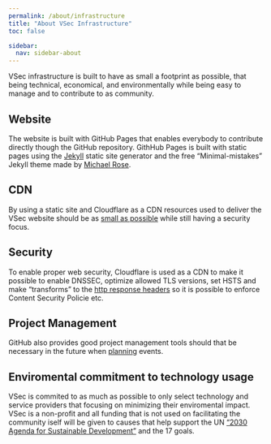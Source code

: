 ```yaml
---
permalink: /about/infrastructure
title: "About VSec Infrastructure"
toc: false

sidebar:
  nav: sidebar-about
---
```


VSec infrastructure is built to have as small a footprint as possible, that being technical, economical, and environmentally while being easy to manage and to contribute to as community.

## Website
The website is built with GitHub Pages that enables everybody to contribute directly though the GitHub repository.
GithHub Pages is built with static pages using the [Jekyll](https://jekyllrb.com/) static site generator and the free “Minimal-mistakes” Jekyll theme made by [Michael Rose](https://mademistakes.com/).

## CDN
By using a static site and Cloudflare as a CDN resources used to deliver the VSec website should be as [small as possible](https://blog.cloudflare.com/understand-and-reduce-your-carbon-impact-with-cloudflare/
) while still having a security focus.  

## Security
To enable proper web security, Cloudflare is used as a CDN to make it possible to enable DNSSEC, optimize allowed TLS versions, set HSTS and make “transforms” to the [http response headers](https://blog.cloudflare.com/transform-http-response-headers/) so it is possible to enforce Content Security Policie etc.

## Project Management
GitHub also provides good project management tools should that be necessary in the future when [planning](https://docs.github.com/en/issues/trying-out-the-new-projects-experience/about-projects) events.

## Enviromental commitment to technology usage
VSec is commited to as much as possible to only select technology and service providers that focusing on minimizing their enviromental impact.
VSec is a non-profit and all funding that is not used on facilitating the community iself will be given to causes that help support the UN [“2030 Agenda for Sustainable Development”](https://sdgs.un.org/goals) and the 17 goals.
